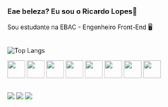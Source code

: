 
### Eae beleza? Eu sou o Ricardo Lopes👋

Sou estudante na EBAC - Engenheiro Front-End 🖥️

##

![Top Langs](https://github-readme-stats.vercel.app/api/top-langs/?username=RicardoLopesFV&layout=donut&theme=dracula)

<div style="display: inline_block">
  <img width="40" height="40" src="https://cdn.jsdelivr.net/gh/devicons/devicon/icons/html5/html5-original.svg" />
  <img width="40" height="40" src="https://cdn.jsdelivr.net/gh/devicons/devicon/icons/css3/css3-original.svg" />
  <img width="40" height="40" src="https://cdn.jsdelivr.net/gh/devicons/devicon/icons/bootstrap/bootstrap-original.svg" />
  <img width="40" height="40" src="https://cdn.jsdelivr.net/gh/devicons/devicon/icons/sass/sass-original.svg" />
  <img width="40" height="40" src="https://cdn.jsdelivr.net/gh/devicons/devicon/icons/less/less-plain-wordmark.svg" />
  <img width="40" height="40" src="https://cdn.jsdelivr.net/gh/devicons/devicon/icons/javascript/javascript-original.svg" />
  <img width="40" height="40" src="https://cdn.jsdelivr.net/gh/devicons/devicon/icons/gulp/gulp-plain.svg" />
  <img width="40" height="40" src="https://cdn.jsdelivr.net/gh/devicons/devicon/icons/vscode/vscode-original.svg" />
</div>

##

<a href="https://www.instagram.com/ricardo_lopesfv/" target="_blank"><img src="https://img.shields.io/badge/Instagram-E4405F?style=for-the-badge&logo=instagram&logoColor=white"></a>
<a href="https://www.linkedin.com/in/ricardo-lopes-fonseca-venegas-379935159/" target="_blank"><img src="https://img.shields.io/badge/LinkedIn-0077B5?style=for-the-badge&logo=linkedin&logoColor=white"></a>
<a href="mailto:ricardolopesprog@gmail.com" target="_blank"><img src="https://img.shields.io/badge/Gmail-D14836?style=for-the-badge&logo=gmail&logoColor=white"></a>
